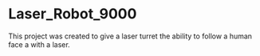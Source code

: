 # Laser_Robot_9000
This project was created to give a laser turret the ability to follow a human face a with a laser.
